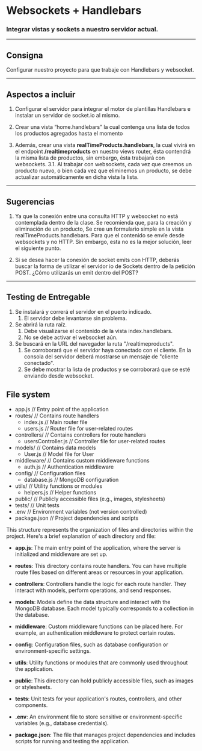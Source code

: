 
# Websockets + Handlebars
### Integrar vistas y sockets a nuestro servidor actual.

---
## Consigna

Configurar nuestro proyecto para que trabaje con Handlebars y websocket.

---

## Aspectos a incluir

1. Configurar el servidor para integrar el motor de plantillas Handlebars e instalar un servidor de socket.io al mismo.
2. Crear una vista “home.handlebars” la cual contenga una lista de todos los productos agregados hasta el momento

3. Además, crear una vista **realTimeProducts.handlebars**, la cual vivirá en el endpoint **/realtimeproducts** en nuestro views router, ésta contendrá la misma lista de productos, sin embargo, ésta trabajará con websockets.
    3.1. Al trabajar con websockets, cada vez que creemos un producto nuevo, o bien cada vez que eliminemos un producto, se debe actualizar automáticamente en dicha vista la lista.

---

## Sugerencias

1. Ya que la conexión entre una consulta HTTP y websocket no está contemplada dentro de la clase. Se recomienda que, para la creación y eliminación de un producto, Se cree un formulario simple en la vista  realTimeProducts.handlebars. Para que el contenido se envíe desde websockets y no HTTP. Sin embargo, esta no es la mejor solución, leer el siguiente punto.

2. Si se desea hacer la conexión de socket emits con HTTP, deberás buscar la forma de utilizar el servidor io de Sockets dentro de la petición POST. ¿Cómo utilizarás un emit dentro del POST?

---

## Testing de Entregable

1. Se instalará y correrá el servidor en el puerto indicado.
   1. El servidor debe levantarse sin problema.
2. Se abrirá la ruta raíz.
   1. Debe visualizarse el contenido de la vista index.handlebars.
   2. No se debe activar el websocket aún.
3. Se buscará en la URL del navegador la ruta "/realtimeproducts".
   1. Se corroborará que el servidor haya conectado con el cliente. En la consola del servidor deberá mostrarse un mensaje de "cliente conectado".
   2. Se debe mostrar la lista de productos y se corroborará que se esté enviando desde websocket.


## File system

- app.js              // Entry point of the application
- routes/             // Contains route handlers
  - index.js          // Main router file
  - users.js          // Router file for user-related routes
- controllers/        // Contains controllers for route handlers
  - usersController.js   // Controller file for user-related routes
- models/             // Contains data models
  - User.js           // Model file for User
- middleware/         // Contains custom middleware functions
  - auth.js           // Authentication middleware
- config/             // Configuration files
  - database.js       // MongoDB configuration
- utils/              // Utility functions or modules
  - helpers.js        // Helper functions
- public/             // Publicly accessible files (e.g., images, stylesheets)
- tests/              // Unit tests
- .env                // Environment variables (not version controlled)
- package.json        // Project dependencies and scripts


This structure represents the organization of files and directories within the project. Here's a brief explanation of each directory and file:

- **app.js**: The main entry point of the application, where the server is initialized and middleware are set up.

- **routes**: This directory contains route handlers. You can have multiple route files based on different areas or resources in your application.

- **controllers**: Controllers handle the logic for each route handler. They interact with models, perform operations, and send responses.

- **models**: Models define the data structure and interact with the MongoDB database. Each model typically corresponds to a collection in the database.

- **middleware**: Custom middleware functions can be placed here. For example, an authentication middleware to protect certain routes.

- **config**: Configuration files, such as database configuration or environment-specific settings.

- **utils**: Utility functions or modules that are commonly used throughout the application.

- **public**: This directory can hold publicly accessible files, such as images or stylesheets.

- **tests**: Unit tests for your application's routes, controllers, and other components.

- **.env**: An environment file to store sensitive or environment-specific variables (e.g., database credentials).

- **package.json**: The file that manages project dependencies and includes scripts for running and testing the application.